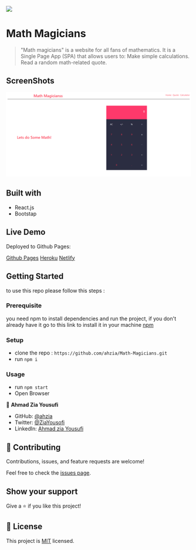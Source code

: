 
![](https://img.shields.io/badge/Microverse-blueviolet)

# Math Magicians

> "Math magicians" is a website for all fans of mathematics. It is a Single Page App (SPA) that allows users to: Make simple calculations. Read a random math-related quote.

## ScreenShots
![Calculator Screen Shot](./screenshot.png)

## Built with

- React.js
- Bootstap

## Live Demo

Deployed to Github Pages:

[Github Pages](https://ahzia.github.io/Math-Magicians/)
[Heroku](https://mathmatic-magic.herokuapp.com/)
[Netlify](https://priceless-kowalevski-30ed02.netlify.app/)

## Getting Started

to use this repo please follow this steps : 

### Prerequisite
you need npm to install dependencies and run the project, if you don't already have it go to this link to install it in your machine [npm](https://docs.npmjs.com/downloading-and-installing-node-js-and-npm)

### Setup
- clone the repo : `https://github.com/ahzia/Math-Magicians.git`
- run `npm i`

### Usage
- run `npm start`
- Open Browser


👤 **Ahmad Zia Yousufi**
- GitHub: [@ahzia](https://github.com/ahzia)
- Twitter: [@ZiaYousofi](https://twitter.com/ZiaYousofi)
- LinkedIn: [Ahmad zia Yousufi](https://www.linkedin.com/in/ah-ziayosfi/)
## 🤝 Contributing

Contributions, issues, and feature requests are welcome!

Feel free to check the [issues page](../../issues/).

## Show your support

Give a ⭐️ if you like this project!

## 📝 License

This project is [MIT](./MIT.md) licensed.
